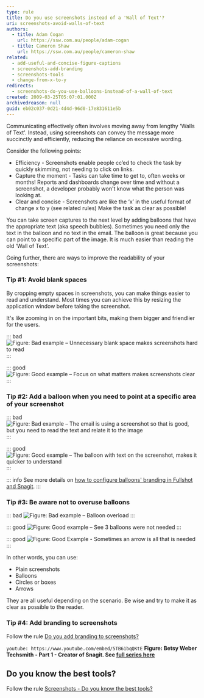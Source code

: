 ```yaml
---
type: rule
title: Do you use screenshots instead of a 'Wall of Text'?
uri: screenshots-avoid-walls-of-text
authors:
  - title: Adam Cogan
    url: https://ssw.com.au/people/adam-cogan
  - title: Cameron Shaw
    url: https://ssw.com.au/people/cameron-shaw
related:
  - add-useful-and-concise-figure-captions
  - screenshots-add-branding
  - screenshots-tools
  - change-from-x-to-y
redirects:
  - screenshots-do-you-use-balloons-instead-of-a-wall-of-text
created: 2009-03-25T05:07:01.000Z
archivedreason: null
guid: eb02c037-0d21-4d4d-96d0-17e831611e5b
---
```


Communicating effectively often involves moving away from lengthy 'Walls of Text'. Instead, using screenshots can convey the message more succinctly and efficiently, reducing the reliance on excessive wording.

Consider the following points:

* Efficiency - Screenshots enable people cc’ed to check the task by quickly skimming, not needing to click on links.
* Capture the moment - Tasks can take time to get to, often weeks or months! Reports and dashboards change over time and without a screenshot, a developer probably won't know what the person was looking at.
* Clear and concise - Screenshots are like the ‘x’ in  the useful format of change x to y (see related rules) Make the task as clear as possible!

You can take screen captures to the next level by adding balloons that have the appropriate text (aka speech bubbles). Sometimes you need only the text in the balloon and no text in the email.
The balloon is great because you can point to a specific part of the image. It is much easier than reading the old ‘Wall of Text’.

<!--endintro-->

Going further, there are ways to improve the readability of your screenshots:

### Tip #1: Avoid blank spaces

By cropping empty spaces in screenshots, you can make things easier to read and understand. Most times you can achieve this by resizing the application window before taking the screenshot.

It's like zooming in on the important bits, making them bigger and friendlier for the users.

::: bad
![Figure: Bad example – Unnecessary blank space makes screenshots hard to read](/rules/screenshots-avoid-walls-of-text/screenshot-blank-bad.png)
:::

::: good
![Figure: Good example – Focus on what matters makes screenshots clear](/rules/screenshots-avoid-walls-of-text/screenshot-blank-good.png)
:::

### Tip #2: Add a balloon when you need to point at a specific area of your screenshot

::: bad
![Figure: Bad example – The email is using a screenshot so that is good, but you need to read the text and relate it to the image](/rules/screenshots-avoid-walls-of-text/BalloonBadExample.jpg)
:::

::: good
![Figure: Good example – The balloon with text on the screenshot, makes it quicker to understand](/rules/screenshots-avoid-walls-of-text/BalloonGoodExample.jpg)
:::

::: info
See more details on [how to configure balloons' branding in Fullshot and Snagit](/screenshots-add-branding).
:::

### Tip #3: Be aware not to overuse balloons

::: bad
![Figure: Bad example – Balloon overload](/rules/screenshots-avoid-walls-of-text/balloon-overload.jpg)
:::

::: good
![Figure: Good example – See 3 balloons were not needed](/rules/screenshots-avoid-walls-of-text/balloon-not-needed.JPG)
:::

::: good
![Figure: Good Example - Sometimes an arrow is all that is needed](/rules/screenshots-avoid-walls-of-text/arrow_example.png)
:::

In other words, you can use:

* Plain screenshots
* Balloons
* Circles or boxes
* Arrows

They are all useful depending on the scenario. Be wise and try to make it as clear as possible to the reader.

### Tip #4: Add branding to screenshots

Follow the rule [Do you add branding to screenshots?](/screenshots-add-branding)

`youtube: https://www.youtube.com/embed/5TB61bqQKtE`
**Figure: Betsy Weber Techsmith - Part 1 - Creator of Snagit. See [full series here](http://tv.ssw.com/204/betsy-weber-teched-interview)**

## Do you know the best tools?

Follow the rule [Screenshots - Do you know the best tools?](/screenshots-tools)


